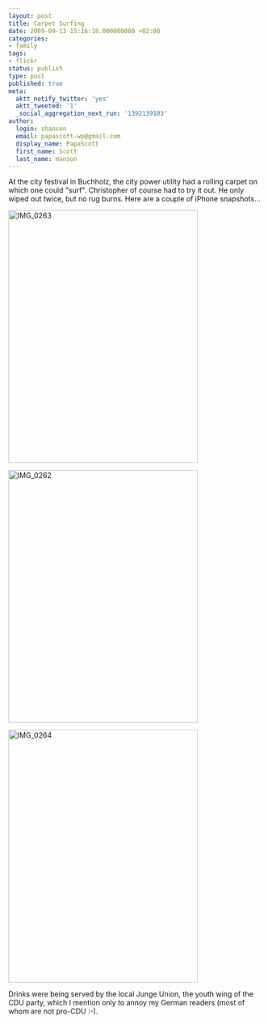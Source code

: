 ```yaml
---
layout: post
title: Carpet Surfing
date: 2009-09-13 15:16:18.000000000 +02:00
categories:
- family
tags:
- flickr
status: publish
type: post
published: true
meta:
  aktt_notify_twitter: 'yes'
  aktt_tweeted: '1'
  _social_aggregation_next_run: '1392139103'
author:
  login: shanson
  email: papascott-wp@gmail.com
  display_name: PapaScott
  first_name: Scott
  last_name: Hanson
---
```

<p>At the city festival in Buchholz, the city power utility had a rolling carpet on which one could "surf". Christopher of course had to try it out. He only wiped out twice, but no rug burns. Here are a couple of iPhone snapshots...</p>
<p><a href="http://www.flickr.com/photos/51035717986@N01/3914904161" title="View 'IMG_0263' on Flickr.com"><img src="http://farm3.static.flickr.com/2477/3914904161_074fc057a9.jpg" alt="IMG_0263" border="0" width="375" height="500" /></a></p>
<p><a href="http://www.flickr.com/photos/51035717986@N01/3915682716" title="View 'IMG_0262' on Flickr.com"><img src="http://farm4.static.flickr.com/3446/3915682716_e3b50a21f4.jpg" alt="IMG_0262" border="0" width="375" height="500" /></a></p>
<p><a href="http://www.flickr.com/photos/51035717986@N01/3914909707" title="View 'IMG_0264' on Flickr.com"><img src="http://farm4.static.flickr.com/3514/3914909707_7fab520f56.jpg" alt="IMG_0264" border="0" width="375" height="500" /></a></p>
<p>Drinks were being served by the local Junge Union, the youth wing of the CDU party, which I mention only to annoy my German readers (most of whom are not pro-CDU :-).</p>
